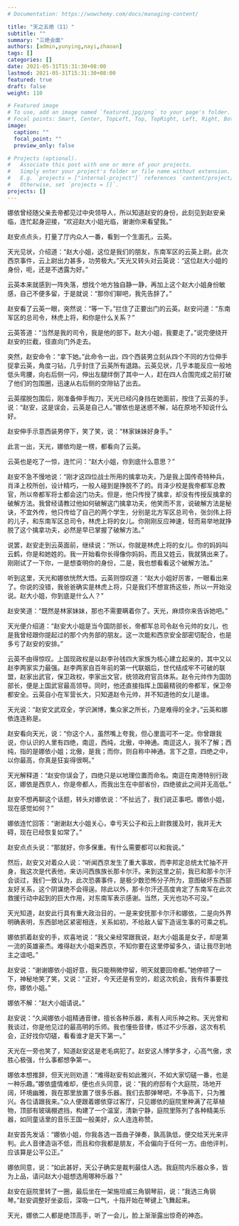 ```yaml
---
# Documentation: https://wowchemy.com/docs/managing-content/

title: "天之五绝（11）"
subtitle: ""
summary: "三绝会面"
authors: [admin,yunying,nayi,zhaoan]
tags: []
categories: []
date: 2021-05-31T15:31:30+08:00
lastmod: 2021-05-31T15:31:30+08:00
featured: true
draft: false
weight: 110

# Featured image
# To use, add an image named `featured.jpg/png` to your page's folder.
# Focal points: Smart, Center, TopLeft, Top, TopRight, Left, Right, BottomLeft, Bottom, BottomRight.
image:
  caption: ""
  focal_point: ""
  preview_only: false

# Projects (optional).
#   Associate this post with one or more of your projects.
#   Simply enter your project's folder or file name without extension.
#   E.g. `projects = ["internal-project"]` references `content/project/deep-learning/index.md`.
#   Otherwise, set `projects = []`.
projects: []
---
```


娜依曾经随父亲去帝都见过中央领导人，所以知道赵安的身份，此刻见到赵安亲临，连忙起身迎接，“欢迎赵大小姐光临，谢谢你来看望我。”

赵安点点头，打量了厅内众人一番，看到一个生面孔，云英。

天光见状，介绍道：“赵大小姐，这位是我们的朋友，东南军区的云英上尉。此次西京事件，云上尉出力甚多，功劳极大。”天光又转头对云英说：“这位赵大小姐的身份，呃，还是不透露为好。”

<!--more-->

云英本来就感到一阵失落，想找个地方独自静一静，再加上这个赵大小姐身份敏感，自己不便多留，于是就说：“那你们聊吧，我先告辞了。”

赵安看了云英一眼，突然说：“等一下。”拦住了正要出门的云英。赵安问道：“东南军区的总司令，林虎上将，和你是什么关系？”

云英答道：“当然是我的司令，我是他的部下。赵大小姐，我要走了。”说完便绕开赵安的拦截，径直向门外走去。

突然，赵安命令：“拿下她。”此命令一出，四个西装男立刻从四个不同的方位伸手捉拿云英，角度刁钻，几乎封住了云英所有退路。云英见状，几乎本能反应一般地低头弯腰，向右后侧一闪，伸出左腿绊倒了其中一人，赶在四人合围完成之前打破了他们的包围圈，迅速从右后侧的空隙钻了出去。

云英摆脱包围后，刚准备伸手掏刀，天光已经闪身挡在她面前，按住了云英的手，说：“赵安，这是误会，云英是自己人。”娜依也是迷惑不解，站在原地不知说什么好。

赵安伸手示意西装男停下，笑了笑，说：“林家妹妹好身手。”

此言一出，天光，娜依均是一楞，都看向了云英。

云英也是吃了一惊，连忙问：“赵大小姐，你到底什么意思？”

赵安不急不慢地说：“刚才这四位战士所用的擒拿功夫，乃是我上国传奇特种兵，肖泽上校所创，设计精巧，一般人碰到是挣脱不了的。肖泽少校是我帝都军总教官，所以帝都军将士都会这门功夫。但是，他只传授了擒拿，却没有传授反擒拿的破解方法。我曾经请教过他如何破解这门擒拿功夫，他笑而不言，说破解方法是秘诀，不宜外传，他只传给了自己的两个学生，分别是北方军区总司令，张剑伟上将的儿子，和东南军区总司令，林虎上将的女儿。你刚刚反应神速，轻而易举地就挣脱了这个擒拿功夫，必然是早已掌握了破解方法。”

说罢，赵安走到云英面前，继续说：“所以，你就是林虎上将的女儿。你的妈妈叫云鹤，你是和她姓的。我一开始看你长得像你妈妈，而且又姓云，我就猜出来了。刚刚试了一下你，一是想查明你的身份，二是，我也想看看这个破解方法。”

听到这里，天光和娜依恍然大悟。云英则惊叹道：“赵大小姐好厉害，一眼看出来了。你说的没错，我爸爸确实是林虎上将，只是我们不想宣扬这些，所以一开始没说。赵大小姐，你到底是什么人？”

赵安笑道：“既然是林家妹妹，那也不需要瞒着你了。天光，麻烦你来告诉她吧。”

天光便介绍道：“赵安大小姐是当今国防部长，帝都军总司令赵令元帅的女儿，也是我曾经跟你提起过的那个内务部的朋友。这一次能和西京安全部密切配合，也是多亏了赵安的安排。”

云英不由得惊叹。上国现政权是以赵李孙钱四大家族为核心建立起来的，其中又以赵李两家实力最强。赵李两家自百年前的第一代联姻后，世代结成牢不可破的联盟，赵家出武官，保卫政权，李家出文官，统领政府官员体系。赵令元帅作为国防部长，便是上国武官最高领导。同时，他还直接指挥上国最精锐的帝都军，保卫帝都安全。云英自小在军营长大，只知道赵令元帅，并不知道他的女儿是谁。

天光说：“赵安文武双全，学识渊博，集众家之所长，乃是难得的全才。”云英和娜依连连称是。

赵安看向天光，说：“你这个人，虽然嘴上夸我，但心里面可不一定。你曾跟我说，你认识的人里有四绝，南逗，西纯，北傲，中神通。南逗这人，我不了解；西纯，指的是娜依小姐；北傲，是我；而你，则自称中神通。言下之意，四绝之中，以你最高，你真是狂妄得很啊。”

天光解释道：“赵安你误会了，四绝只是以地理位置而命名。南逗在南港特别行政区，娜依是西京人，你是帝都人，而我出生在中部省份，四绝彼此之间并无高低。”

赵安不想再聊这个话题，转头对娜依说：“不扯远了，我们说正事吧。娜依小姐，现在感觉如何？”

娜依连忙回答：“谢谢赵大小姐关心，幸亏天公子和云上尉救援及时，我并无大碍，现在已经恢复如常了。”

赵安点点头说：“那就好，你多保重。有什么需要都可以和我说。”

然后，赵安又对着众人说：“听闻西京发生了重大事故，而李邦定总统太忙抽不开身，我这次是代表他，来访问西族族长那卡尔汗。来到这里之前，我已和那卡尔汗会谈过，我们一致认为，此次恐袭事件，是极少数恐怖分子所为，意图破坏东西部友好关系，这个阴谋绝不会得逞。除此以外，那卡尔汗还高度肯定了东南军在此次救援行动中起到的巨大作用，对东南军表示感谢。当然，天光也功不可没。”

天光知道，赵安此行具有重大政治目的，一是来安抚那卡尔汗和娜依，二是向外界明确表明，东西部地区紧密相连，关系如初，不给敌人留下造谣生事的可乘之机。

娜依抓着赵安的手，欢喜地说：“我父亲经常跟我说，赵大小姐虽是女子，却是第一流的英雄豪杰。难得赵大小姐来西京，不知你要在这里停留多久，请让我尽到地主之谊吧。”

赵安说：“谢谢娜依小姐好意，我只能稍微停留，明天就要回帝都。”她停顿了一下，神秘地笑了笑，又说：“正好，今天还是有空的，趁这次机会，我有件事要找你，娜依小姐。”

娜依不解：“赵大小姐请说。”

赵安说：“久闻娜依小姐精通音律，擅长各种乐器，素有人间乐神之称。天光曾和我谈过，你是他见过的最高明的乐师。我也懂些音律，练过不少乐器，这次有机会，正好找你切磋，看看谁才是天下第一。”

天光在一旁也笑了，知道赵安这是老毛病犯了。赵安这人博学多才，心高气傲，求胜心极强，什么事都想争第一。

娜依本想推辞，但天光则劝道：“难得赵安有如此雅兴，不如大家切磋一番，也是一种乐趣。”娜依盛情难却，便也点头同意，说：“我的府邸有个大庭院，场地开阔，环境幽雅，我在那里放置了很多乐器。我们去那弹琴吧，不争高下，只为雅兴。各位请跟我来。”众人便跟着娜依穿过客厅，只见娜依的庭院里种满了花草植物，顶部有玻璃棚遮挡，构建了一个温室，清新宁静，庭院里陈列了各种精美乐器，如同童话里的音乐王国一般美好，众人连连称赞。

赵安首先发话：“娜依小姐，你我各选一首曲子弹奏，孰高孰低，便交给天光来评判。此人音律造诣不低，而且和你我都是朋友，不会偏向于任何一方。由他评判，应该算是公平公正。”

娜依同意，说：“如此甚好，天公子确实是裁判最佳人选。我庭院内乐器众多，皆为上品，请问赵大小姐想选用哪种乐器？”

赵安在庭院里转了一圈，最后坐在一架施坦威三角钢琴前，说：“我选三角钢琴。”赵安调整好坐姿后，深吸一口气，十指开始在琴键上飞舞起来。

天光，娜依二人都是绝顶高手，听了一会儿，脸上渐渐露出惊奇的神态。
